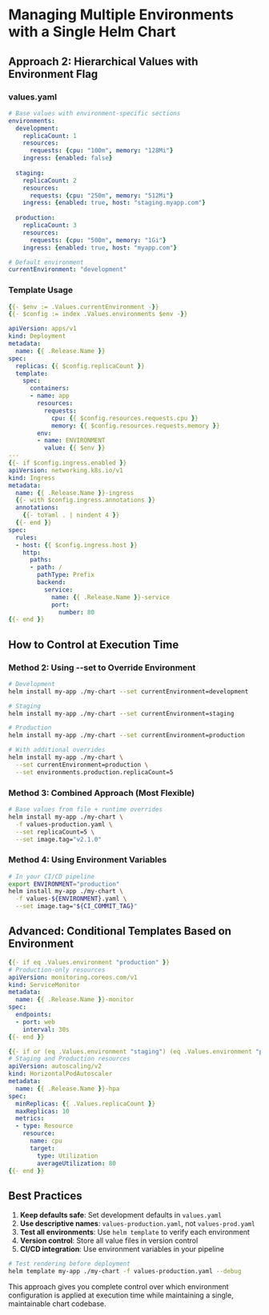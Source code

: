 # Managing Multiple Environments with a Single Helm Chart

## Approach 2: Hierarchical Values with Environment Flag

### values.yaml
```yaml
# Base values with environment-specific sections
environments:
  development:
    replicaCount: 1
    resources: 
      requests: {cpu: "100m", memory: "128Mi"}
    ingress: {enabled: false}
  
  staging:
    replicaCount: 2
    resources: 
      requests: {cpu: "250m", memory: "512Mi"}
    ingress: {enabled: true, host: "staging.myapp.com"}
  
  production:
    replicaCount: 3
    resources: 
      requests: {cpu: "500m", memory: "1Gi"}
    ingress: {enabled: true, host: "myapp.com"}

# Default environment
currentEnvironment: "development"
```

### Template Usage
```yaml
{{- $env := .Values.currentEnvironment -}}
{{- $config := index .Values.environments $env -}}

apiVersion: apps/v1
kind: Deployment
metadata:
  name: {{ .Release.Name }}
spec:
  replicas: {{ $config.replicaCount }}
  template:
    spec:
      containers:
      - name: app
        resources:
          requests:
            cpu: {{ $config.resources.requests.cpu }}
            memory: {{ $config.resources.requests.memory }}
        env:
        - name: ENVIRONMENT
          value: {{ $env }}
---
{{- if $config.ingress.enabled }}
apiVersion: networking.k8s.io/v1
kind: Ingress
metadata:
  name: {{ .Release.Name }}-ingress
  {{- with $config.ingress.annotations }}
  annotations:
    {{- toYaml . | nindent 4 }}
  {{- end }}
spec:
  rules:
  - host: {{ $config.ingress.host }}
    http:
      paths:
      - path: /
        pathType: Prefix
        backend:
          service:
            name: {{ .Release.Name }}-service
            port:
              number: 80
{{- end }}
```

## How to Control at Execution Time


### Method 2: Using --set to Override Environment
```bash
# Development
helm install my-app ./my-chart --set currentEnvironment=development

# Staging
helm install my-app ./my-chart --set currentEnvironment=staging

# Production
helm install my-app ./my-chart --set currentEnvironment=production

# With additional overrides
helm install my-app ./my-chart \
  --set currentEnvironment=production \
  --set environments.production.replicaCount=5
```

### Method 3: Combined Approach (Most Flexible)
```bash
# Base values from file + runtime overrides
helm install my-app ./my-chart \
  -f values-production.yaml \
  --set replicaCount=5 \
  --set image.tag="v2.1.0"
```

### Method 4: Using Environment Variables
```bash
# In your CI/CD pipeline
export ENVIRONMENT="production"
helm install my-app ./my-chart \
  -f values-${ENVIRONMENT}.yaml \
  --set image.tag="${CI_COMMIT_TAG}"
```

## Advanced: Conditional Templates Based on Environment

```yaml
{{- if eq .Values.environment "production" }}
# Production-only resources
apiVersion: monitoring.coreos.com/v1
kind: ServiceMonitor
metadata:
  name: {{ .Release.Name }}-monitor
spec:
  endpoints:
  - port: web
    interval: 30s
{{- end }}

{{- if or (eq .Values.environment "staging") (eq .Values.environment "production") }}
# Staging and Production resources
apiVersion: autoscaling/v2
kind: HorizontalPodAutoscaler
metadata:
  name: {{ .Release.Name }}-hpa
spec:
  minReplicas: {{ .Values.replicaCount }}
  maxReplicas: 10
  metrics:
  - type: Resource
    resource:
      name: cpu
      target:
        type: Utilization
        averageUtilization: 80
{{- end }}
```

## Best Practices

1. **Keep defaults safe**: Set development defaults in `values.yaml`
2. **Use descriptive names**: `values-production.yaml`, not `values-prod.yaml`
3. **Test all environments**: Use `helm template` to verify each environment
4. **Version control**: Store all value files in version control
5. **CI/CD integration**: Use environment variables in your pipeline

```bash
# Test rendering before deployment
helm template my-app ./my-chart -f values-production.yaml --debug
```

This approach gives you complete control over which environment configuration is applied at execution time while maintaining a single, maintainable chart codebase.
